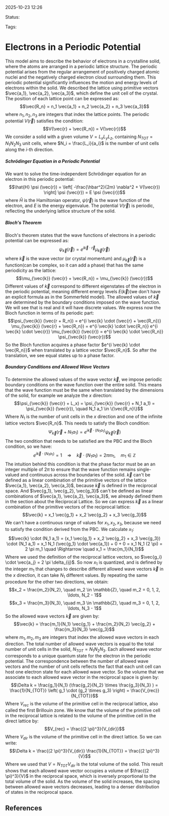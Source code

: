 
2025-10-23 12:26

Status: 

Tags:

# Electrons in a Periodic Potential
This model aims to describe the behavior of electrons in a crystalline solid, where the atoms are arranged in a periodic lattice structure. The periodic potential arises from the regular arrangement of positively charged atomic nuclei and the negatively charged electron cloud surrounding them. This periodic potential significantly influences the motion and energy levels of electrons within the solid.
We described the lattice using primitive vectors $\vec{a_1}, \vec{a_2}, \vec{a_3}$, which define the unit cell of the crystal. The position of each lattice point can be expressed as:
$$\vec{R_n} = n_1 \vec{a_1} + n_2 \vec{a_2} + n_3 \vec{a_3}$$
where $n_1, n_2, n_3$ are integers that index the lattice points. The periodic potential $V(\vec{r})$ satisfies the condition:
$$V(\vec{r} + \vec{R_n}) = V(\vec{r})$$
We consider a solid with a given volume $V = L_x L_y L_z$, containing $N_{TOT} = N_1 N_2 N_3$ unit cells, where $N_i = \frac{L_i}{a_i}$ is the number of unit cells along the $i$-th direction. 
##### Schrödinger Equation in a Periodic Potential
We want to solve the time-independent Schrödinger equation for an electron in this periodic potential:
$$\hat{H} \psi (\vec{r}) = \left[ -\frac{\hbar^2}{2m} \nabla^2 + V(\vec{r}) \right] \psi (\vec{r}) = E \psi (\vec{r})$$
where $\hat{H}$ is the Hamiltonian operator, $\psi (\vec{r})$ is the wave function of the electron, and $E$ is the energy eigenvalue. The potential $V(\vec{r})$ is periodic, reflecting the underlying lattice structure of the solid.
##### Bloch's Theorem
Bloch's theorem states that the wave functions of electrons in a periodic potential can be expressed as:
$$\psi_{\vec{k}} (\vec{r}) = e^{i \vec{k} \cdot \vec{r}} \mu_{\vec{k}} (\vec{r})$$
where $\vec{k}$ is the wave vector (or crystal momentum) and $\mu_{\vec{k}} (\vec{r})$ is a function(can be complex, so it can add a phase) that has the same periodicity as the lattice:
$$\mu_{\vec{k}} (\vec{r} + \vec{R_n}) = \mu_{\vec{k}} (\vec{r})$$
Different values of $\vec{k}$ correspond to different eigenstates of the electron in the periodic potential, meaning different energy levels $E(\vec{k})$(we don't have an explicit formula as in the Sommerfeld model). The allowed values of $\vec{k}$ are determined by the boundary conditions imposed on the wave function. We will see that is real and it will have discrete values.
We express now the Bloch function in terms of its periodic part:
$$\psi_{\vec{k}} (\vec{r + R_n}) = e^{i \vec{k} \cdot (\vec{r} + \vec{R_n})} \mu_{\vec{k}} (\vec{r} + \vec{R_n}) = e^{i \vec{k} \cdot \vec{R_n}} e^{i \vec{k} \cdot \vec{r}} \mu_{\vec{k}} (\vec{r}) = e^{i \vec{k} \cdot \vec{R_n}} \psi_{\vec{k}} (\vec{r})$$
So the Bloch function acquires a phase factor $e^{i \vec{k} \cdot \vec{R_n}}$ when translated by a lattice vector $\vec{R_n}$. So after the translation, we see equal states up to a phase factor.
##### Boundary Conditions and Allowed Wave Vectors
To determine the allowed values of the wave vector $\vec{k}$, we impose periodic boundary conditions on the wave function over the entire solid. This means that the wave function must be the same when translated by the dimensions of the solid, for example we analyze the $x$ direction:
$$\psi_{\vec{k}} (\vec{r} + L_x) = \psi_{\vec{k}} (\vec{r} + N_1 a_1) = \psi_{\vec{k}} (\vec{r}), \quad N_1 a_1 \in \{\vec{R_n}\}$$
Where $N_1$ is the number of unit cells in the $x$ direction and one of the infinite lattice vectors $\vec{R_n}$. This needs to satisfy the Bloch condition:
$$\Psi_{\vec{k}} (\vec{r} + N_1 a_1) = e^{i \vec{k} \cdot (N_1 a_1)} \psi_{\vec{k}} (\vec{r})$$
The two condition that needs to be satisfied are the PBC and the Bloch condition, so we have: 
$$e^{i \vec{k} \cdot (N_1 a_1)} = 1 \quad \Rightarrow \quad \vec{k} \cdot (N_1 a_1) = 2 \pi m_1, \quad m_1 \in \mathbb{Z}$$
The intuition behind this condition is that the phase factor must be an an integer multiple of $2\pi$ to ensure that the wave function remains single-valued and continuous across the boundaries of the solid. 
$\vec{k}$ can't be defined as a linear combination of the primitive vectors of the lattice $\vec{a_1}, \vec{a_2}, \vec{a_3}$, because $\vec{k}$ is defined in the reciprocal space. And $\vec{g_1}, \vec{g_2}, \vec{g_3}$ can't be defined as linear combinations of $\vec{a_1}, \vec{a_2}, \vec{a_3}$, we already defined them in the section about the Reciprocal Lattice. So we can express $\vec{k}$ as a linear combination of the primitive vectors of the reciprocal lattice:
$$\vec{k} = x_1 \vec{g_1} + x_2 \vec{g_2} + x_3 \vec{g_3}$$
We can't have a continuous range of values for $x_1, x_2, x_3$, because we need to satisfy the condition derived from the PBC. We calculate $x_1$:
$$\vec{k} \cdot (N_1 a_1) = (x_1 \vec{g_1} + x_2 \vec{g_2} + x_3 \vec{g_3}) \cdot (N_1 a_1) = x_1 N_1 (\vec{g_1} \cdot \vec{a_1}) + 0 + 0 = x_1 N_1 (2 \pi) = 2 \pi m_1 \quad \Rightarrow \quad x_1 = \frac{m_1}{N_1}$$
Where we used the definition of the reciprocal lattice vectors, so $\vec{g_i} \cdot \vec{a_j} = 2 \pi \delta_{ij}$. So now $x_1$ is quantized, and is defined by the integer $m_1$ that changes to describe different allowed wave vectors $\vec{k}$ in the $x$ direction, it can take $N_1$ different values. By repeating the same procedure for the other two directions, we obtain:
$$x_2 = \frac{m_2}{N_2}, \quad m_2 \in \mathbb{Z}, \quad m_2 = 0, 1, 2, \ldots, N_2 - 1$$
$$x_3 = \frac{m_3}{N_3}, \quad m_3 \in \mathbb{Z}, \quad m_3 = 0, 1, 2, \ldots, N_3 - 1$$
So the allowed wave vectors $\vec{k}$ are given by:
$$\vec{k} = \frac{m_1}{N_1} \vec{g_1} + \frac{m_2}{N_2} \vec{g_2} + \frac{m_3}{N_3} \vec{g_3}$$ where $m_1, m_2, m_3$ are integers that index the allowed wave vectors in each direction. The total number of allowed wave vectors is equal to the total number of unit cells in the solid, $N_{TOT} = N_1 N_2 N_3$. Each allowed wave vector corresponds to a unique quantum state for the electron in the periodic potential. The correspondence between the number of allowed wave vectors and the number of unit cells reflects the fact that each unit cell can host one electron state for each allowed wave vector.
So the volume that we associate to each allowed wave vector in the reciprocal space is given by:
$$\Delta k = \frac{g_1}{N_1} (\frac{g_2}{N_2} \times \frac{g_3}{N_3} ) = \frac{1}{N_{TOT}} \left( g_1 \cdot (g_2 \times g_3) \right) = \frac{V_{rec}}{N_{TOT}}$$
Where $V_{rec}$ is the volume of the primitive cell in the reciprocal lattice, also called the first Brillouin zone. We know that the volume of the primitive cell in the reciprocal lattice is related to the volume of the primitive cell in the direct lattice by:
$$V_{rec} = \frac{(2 \pi)^3}{V_{dir}}$$ Where $V_{dir}$ is the volume of the primitive cell in the direct lattice. So we can write:
$$\Delta k = \frac{(2 \pi)^3}{V_{dir}} \frac{1}{N_{TOT}} = \frac{(2 \pi)^3}{V}$$
Where we used that $V = N_{TOT} V_{dir}$ is the total volume of the solid. This result shows that each allowed wave vector occupies a volume of $\frac{(2 \pi)^3}{V}$ in the reciprocal space, which is inversely proportional to the total volume of the solid. As the volume of the solid increases, the spacing between allowed wave vectors decreases, leading to a denser distribution of states in the reciprocal space.

## References
